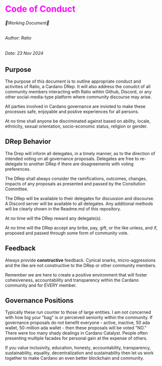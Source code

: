 # <span style="color:magenta">Code of Conduct</span>

###### 🔺Working Document🔺
###### Author: Ratio
###### Date: 23 Nov 2024

## Purpose
The purpose of this document is to outline appropriate conduct and activities of Ratio, a Cardano DRep. It will also address the conudct of all community members interacting with Ratio wihtin Github, Discord, or any other social-media-type platform where community discourse may arise.

All parties involved in Cardano governance are invioted to make these processes safe, enjoyable and postive experiences for all persons.

At no time shall anyone be discriminated against based on ability, locale, ethnicity, sexual orientation, socio-economic status, religion or gender.

## DRep Behavior
The Drep will inform all delegates, in a timely manner, as to the direction of intended voting on all governance proposals. Delegates are free to re-delegate to another DRep if there are disagreements with voting preferences.

The DRep shall always consider the ramifications, outcomes, changes, impacts of any proposals as presented and passed by the Consitution Committee.

The DRep will be available to their delegates for discussion and discourse. A Discord server will be available to all delegates. Any additional methods will be clearly shown in the Readme.md of this repository.

At no time will the DRep reward any delegate(s).

At no time will the DRep accept any bribe, pay, gift, or the like unless, and if, proposed and passed through some form of community vote.

## Feedback

Always provide **constructive** feedback. Cynical snarks, micro-aggressions and the like are not constructive to the DRep or other community members.

Remember we are here to create a positive environment that will foster cohesiveness, accountability and transparency within the Cardano community and for EVERY member.

## Governance Positions

Typically these run counter to those of large entities. I am not concerned with how big your "bag" is or perceived seniority within the community. If governance proposals do not benefit everyone - active, inactive, 50 ada wallet, 50-million ada wallet - then these proposals will be voted "NO." There were too many shady dealings in Cardano Catalyst. People often presenting multiple facades for personal gain at the expense of others.

If you value inclusivity, education, honesty, accountability, transparency, sustainability, equality, decentralization and sustainability then let us work together to make Cardano an even better blockchain and community.
